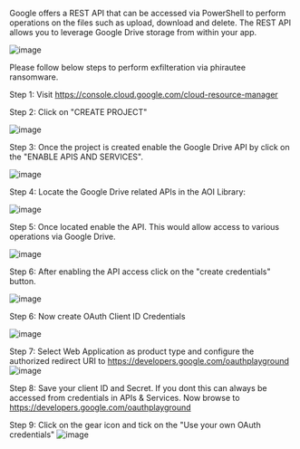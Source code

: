 Google offers a REST API that can be accessed via PowerShell to perform operations on the files such as upload, download and delete. The REST API allows you to leverage Google Drive storage from within your app.

![image](https://user-images.githubusercontent.com/3501170/89538185-986b6080-d83d-11ea-870d-fbc0df6b6f24.png)

Please follow below steps to perform exfilteration via phirautee ransomware.

Step 1: Visit https://console.cloud.google.com/cloud-resource-manager

Step 2: Click on "CREATE PROJECT"

![image](https://user-images.githubusercontent.com/3501170/89416241-4b6d8880-d770-11ea-91a2-cd3c621b1286.png)

Step 3: Once the project is created enable the Google Drive API by click on the "ENABLE APIS AND SERVICES".

![image](https://user-images.githubusercontent.com/3501170/89416365-81ab0800-d770-11ea-83aa-89ce6aff2de1.png)

Step 4: Locate the Google Drive related APIs in the AOI Library:

![image](https://user-images.githubusercontent.com/3501170/89417187-b075ae00-d771-11ea-9fb0-b501ec39364c.png)

Step 5: Once located enable the API. This would allow access to various operations via Google Drive.

![image](https://user-images.githubusercontent.com/3501170/89716879-15403b00-d9f4-11ea-8d9a-76f1db90746c.png)

Step 6: After enabling the API access click on the "create credentials" button.

![image](https://user-images.githubusercontent.com/3501170/89716900-4caee780-d9f4-11ea-9f09-6d1e6cbe0083.png)

Step 6: Now create OAuth Client ID Credentials

![image](https://user-images.githubusercontent.com/3501170/89716918-7e27b300-d9f4-11ea-816d-71b2b9d8a97d.png)

Step 7: Select Web Application as product type and configure the authorized redirect URI to https://developers.google.com/oauthplayground
![image](https://user-images.githubusercontent.com/3501170/89716949-b7602300-d9f4-11ea-9958-d3341917d1d4.png)

Step 8: Save your client ID and Secret. If you dont this can always be accessed from credentials in APIs & Services. Now browse to https://developers.google.com/oauthplayground

Step 9: Click on the gear icon and tick on the "Use your own OAuth credentials"
![image](https://user-images.githubusercontent.com/3501170/89716974-1c1b7d80-d9f5-11ea-84ad-85d5d567ebb1.png)
